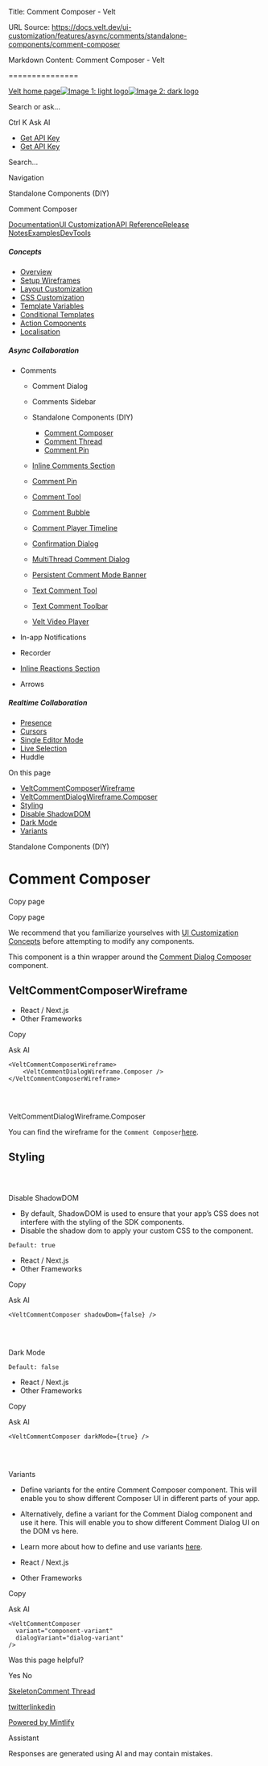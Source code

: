 Title: Comment Composer - Velt

URL Source: https://docs.velt.dev/ui-customization/features/async/comments/standalone-components/comment-composer

Markdown Content:
Comment Composer - Velt

===============

[Velt home page![Image 1: light logo](https://mintlify.s3.us-west-1.amazonaws.com/velt/velt-logo-big-light.png)![Image 2: dark logo](https://mintlify.s3.us-west-1.amazonaws.com/velt/velt-logo-big.png)](https://docs.velt.dev/)

Search or ask...

Ctrl K Ask AI

*   [Get API Key](https://console.velt.dev/)
*   [Get API Key](https://console.velt.dev/)

Search...

Navigation

Standalone Components (DIY)

Comment Composer

[Documentation](https://docs.velt.dev/get-started/overview)[UI Customization](https://docs.velt.dev/ui-customization/overview)[API Reference](https://docs.velt.dev/api-reference/rest-apis/v2/organizations/add-organizations)[Release Notes](https://docs.velt.dev/release-notes/version-4/upgrade-guide)[Examples](https://velt.dev/examples)[DevTools](https://velt.dev/devtools)

##### Concepts

*   [Overview](https://docs.velt.dev/ui-customization/overview)
*   [Setup Wireframes](https://docs.velt.dev/ui-customization/setup)
*   [Layout Customization](https://docs.velt.dev/ui-customization/layout)
*   [CSS Customization](https://docs.velt.dev/ui-customization/styling)
*   [Template Variables](https://docs.velt.dev/ui-customization/template-variables)
*   [Conditional Templates](https://docs.velt.dev/ui-customization/conditional-templates)
*   [Action Components](https://docs.velt.dev/ui-customization/custom-action-component)
*   [Localisation](https://docs.velt.dev/ui-customization/localisation)

##### Async Collaboration

*   Comments  
    *   Comment Dialog  
    *   Comments Sidebar  
    *   Standalone Components (DIY)  
        *   [Comment Composer](https://docs.velt.dev/ui-customization/features/async/comments/standalone-components/comment-composer)
        *   [Comment Thread](https://docs.velt.dev/ui-customization/features/async/comments/standalone-components/comment-thread)
        *   [Comment Pin](https://docs.velt.dev/ui-customization/features/async/comments/comment-pin)

    *   [Inline Comments Section](https://docs.velt.dev/ui-customization/features/async/comments/inline-comments-section)
    *   [Comment Pin](https://docs.velt.dev/ui-customization/features/async/comments/comment-pin)
    *   [Comment Tool](https://docs.velt.dev/ui-customization/features/async/comments/comment-tool)
    *   [Comment Bubble](https://docs.velt.dev/ui-customization/features/async/comments/comment-bubble)
    *   [Comment Player Timeline](https://docs.velt.dev/ui-customization/features/async/comments/comment-player-timeline)
    *   [Confirmation Dialog](https://docs.velt.dev/ui-customization/features/async/comments/confirm-dialog)
    *   [MultiThread Comment Dialog](https://docs.velt.dev/ui-customization/features/async/comments/multithread-comment-dialog)
    *   [Persistent Comment Mode Banner](https://docs.velt.dev/ui-customization/features/async/comments/persistent-comment-mode-banner)
    *   [Text Comment Tool](https://docs.velt.dev/ui-customization/features/async/comments/text-comment-tool)
    *   [Text Comment Toolbar](https://docs.velt.dev/ui-customization/features/async/comments/text-comment-toolbar)
    *   [Velt Video Player](https://docs.velt.dev/ui-customization/features/async/comments/comment-video-player)

*   In-app Notifications  
*   Recorder  
*   [Inline Reactions Section](https://docs.velt.dev/ui-customization/features/async/inline-reactions)
*   Arrows  

##### Realtime Collaboration

*   [Presence](https://docs.velt.dev/ui-customization/features/realtime/presence)
*   [Cursors](https://docs.velt.dev/ui-customization/features/realtime/cursors)
*   [Single Editor Mode](https://docs.velt.dev/ui-customization/features/realtime/single-editor-mode)
*   [Live Selection](https://docs.velt.dev/ui-customization/features/realtime/live-selection)
*   Huddle  

On this page

*   [VeltCommentComposerWireframe](https://docs.velt.dev/ui-customization/features/async/comments/standalone-components/comment-composer#veltcommentcomposerwireframe)
*   [VeltCommentDialogWireframe.Composer](https://docs.velt.dev/ui-customization/features/async/comments/standalone-components/comment-composer#veltcommentdialogwireframe-composer)
*   [Styling](https://docs.velt.dev/ui-customization/features/async/comments/standalone-components/comment-composer#styling)
*   [Disable ShadowDOM](https://docs.velt.dev/ui-customization/features/async/comments/standalone-components/comment-composer#disable-shadowdom)
*   [Dark Mode](https://docs.velt.dev/ui-customization/features/async/comments/standalone-components/comment-composer#dark-mode)
*   [Variants](https://docs.velt.dev/ui-customization/features/async/comments/standalone-components/comment-composer#variants)

Standalone Components (DIY)

Comment Composer
================

Copy page

Copy page

We recommend that you familiarize yourselves with [UI Customization Concepts](https://docs.velt.dev/ui-customization/overview) before attempting to modify any components.

This component is a thin wrapper around the [Comment Dialog Composer](https://docs.velt.dev/ui-customization/features/async/comments/comment-dialog/subcomponents/composer/overview) component.
[​](https://docs.velt.dev/ui-customization/features/async/comments/standalone-components/comment-composer#veltcommentcomposerwireframe)

VeltCommentComposerWireframe
---------------------------------------------------------------------------------------------------------------------------------------------------------------------

*    React / Next.js
*    Other Frameworks

Copy

Ask AI

```
<VeltCommentComposerWireframe>
    <VeltCommentDialogWireframe.Composer />
</VeltCommentComposerWireframe>
```

### [​](https://docs.velt.dev/ui-customization/features/async/comments/standalone-components/comment-composer#veltcommentdialogwireframe-composer)

VeltCommentDialogWireframe.Composer

You can find the wireframe for the `Comment Composer`[here](https://docs.velt.dev/ui-customization/features/async/comments/comment-dialog/subcomponents/composer/overview).
[​](https://docs.velt.dev/ui-customization/features/async/comments/standalone-components/comment-composer#styling)

Styling
---------------------------------------------------------------------------------------------------------------------------

### [​](https://docs.velt.dev/ui-customization/features/async/comments/standalone-components/comment-composer#disable-shadowdom)

Disable ShadowDOM

*   By default, ShadowDOM is used to ensure that your app’s CSS does not interfere with the styling of the SDK components.
*   Disable the shadow dom to apply your custom CSS to the component.

`Default: true`

*    React / Next.js
*    Other Frameworks

Copy

Ask AI

```
<VeltCommentComposer shadowDom={false} />
```

### [​](https://docs.velt.dev/ui-customization/features/async/comments/standalone-components/comment-composer#dark-mode)

Dark Mode

`Default: false`

*    React / Next.js
*    Other Frameworks

Copy

Ask AI

```
<VeltCommentComposer darkMode={true} />
```

### [​](https://docs.velt.dev/ui-customization/features/async/comments/standalone-components/comment-composer#variants)

Variants

*   Define variants for the entire Comment Composer component. This will enable you to show different Composer UI in different parts of your app.
*   Alternatively, define a variant for the Comment Dialog component and use it here. This will enable you to show different Comment Dialog UI on the DOM vs here.
*   Learn more about how to define and use variants [here](https://docs.velt.dev/ui-customization/layout#variants).

*    React / Next.js
*    Other Frameworks

Copy

Ask AI

```
<VeltCommentComposer 
  variant="component-variant" 
  dialogVariant="dialog-variant"
/>
```

Was this page helpful?

Yes No

[Skeleton](https://docs.velt.dev/ui-customization/features/async/comments/comments-sidebar/subcomponents/skeleton)[Comment Thread](https://docs.velt.dev/ui-customization/features/async/comments/standalone-components/comment-thread)

[twitter](https://twitter.com/veltjs)[linkedin](https://www.linkedin.com/company/veltjs)

[Powered by Mintlify](https://mintlify.com/preview-request?utm_campaign=poweredBy&utm_medium=referral&utm_source=velt)

Assistant

Responses are generated using AI and may contain mistakes.
